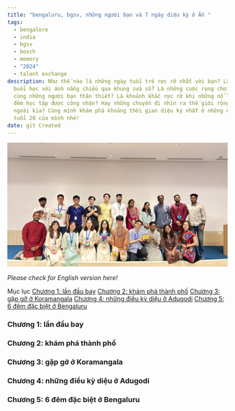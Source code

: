```yaml
---
title: "bengaluru, bgsv, những người bạn và 7 ngày diệu kỳ ở Ấn "
tags:
  - bengalore
  - india
  - bgsv
  - bosch
  - memory
  - "2024"
  - talent exchange
description: Như thế nào là những ngày tuổi trẻ rực rỡ nhất với bạn? Là những
  buổi học với ánh nắng chiếu qua khung cửa sổ? Là những cuộc rong chơi mùa hè
  cùng những người bạn thân thiết? Là khoảnh khắc rực rỡ khi những nổ lực ngày
  đêm học tập được công nhận? Hay những chuyến đi nhìn ra thế giới rộng lớn
  ngoài kia? Cùng mình khám phá khoảng thời gian diệu kỳ nhất ở những năm đầu
  tuổi 20 của mình nhé!
date: git Created
---
```

![culture exchange session](img_2369.jpg)

*Please check for English version here!*

Mục lục
[Chương 1: lần đầu bay](#h-chương-1-lần-đầu-bay)
[Chương 2: khám phá thành phố](#h-chương-2-khám-phá-thành-phố)
[Chương 3: gặp gỡ ở Koramangala](#h-chương-3-gặp-gỡ-ở-koramangala)
[Chương 4: những điều kỳ diệu ở Adugodi](#h-chương-4-những-điều-kỳ-diệu-ở-adugodi)
[Chương 5: 6 đêm đặc biệt ở Bengaluru](#h-chương-5-6-đêm-đặc-biệt-ở-bengaluru)

### Chương 1: lần đầu bay

### Chương 2: khám phá thành phố

### Chương 3: gặp gỡ ở Koramangala

### Chương 4: những điều kỳ diệu ở Adugodi

### Chương 5: 6 đêm đặc biệt ở Bengaluru
